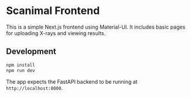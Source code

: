 # Scanimal Frontend

This is a simple Next.js frontend using Material-UI. It includes
basic pages for uploading X-rays and viewing results.

## Development

```bash
npm install
npm run dev
```

The app expects the FastAPI backend to be running at `http://localhost:8000`.
